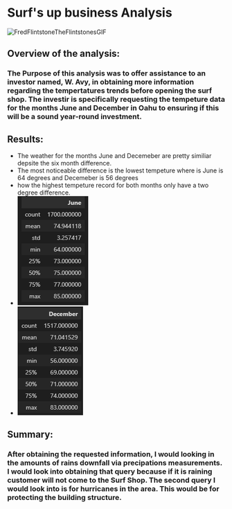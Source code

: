 # Surf's up business Analysis 
![FredFlintstoneTheFlintstonesGIF](https://user-images.githubusercontent.com/98368422/169657273-c1329280-a28c-426e-aa4b-99e0d565f80e.gif)

## Overview of the analysis:
### The Purpose of this analysis was to offer assistance to  an investor named, W. Avy, in obtaining more information regarding the tempertatures trends before opening the surf shop. The investir is specifically requesting the tempeture data for the months June and December in Oahu to ensuring if this will be a sound year-round investment. 

## Results: 
- The weather for the months June and Decemeber are pretty similiar depsite the six month difference. 
- The most noticeable difference is the lowest tempeture where is June is 64 degrees and Decemeber is 56 degrees
- how the highest tempeture record for both months only have a two degree difference.
- ![June](https://github.com/ValJohns/Surfs_up/blob/main/JuneT.png)
- ![Dec](https://github.com/ValJohns/Surfs_up/blob/main/DT.png)

## Summary: 
### After obtaining the requested information, I would looking in the amounts of rains downfall via precipations measurements. I would look into obtaining that query because if it is raining customer will not come to the Surf Shop. The second query I would look into is for hurricanes in the area. This would be for protecting the building structure. 
